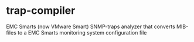 # trap-compiler
EMC Smarts (now VMware Smart) SNMP-traps analyzer that converts MIB-files to a EMC Smarts monitoring system configuration file
